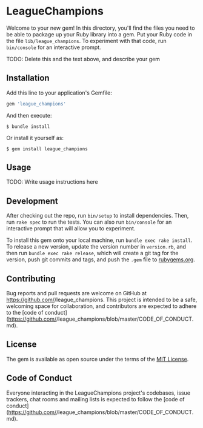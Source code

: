 # LeagueChampions

Welcome to your new gem! In this directory, you'll find the files you need to be able to package up your Ruby library into a gem. Put your Ruby code in the file `lib/league_champions`. To experiment with that code, run `bin/console` for an interactive prompt.

TODO: Delete this and the text above, and describe your gem

## Installation

Add this line to your application's Gemfile:

```ruby
gem 'league_champions'
```

And then execute:

    $ bundle install

Or install it yourself as:

    $ gem install league_champions

## Usage

TODO: Write usage instructions here

## Development

After checking out the repo, run `bin/setup` to install dependencies. Then, run `rake spec` to run the tests. You can also run `bin/console` for an interactive prompt that will allow you to experiment.

To install this gem onto your local machine, run `bundle exec rake install`. To release a new version, update the version number in `version.rb`, and then run `bundle exec rake release`, which will create a git tag for the version, push git commits and tags, and push the `.gem` file to [rubygems.org](https://rubygems.org).

## Contributing

Bug reports and pull requests are welcome on GitHub at https://github.com/<github username>/league_champions. This project is intended to be a safe, welcoming space for collaboration, and contributors are expected to adhere to the [code of conduct](https://github.com/<github username>/league_champions/blob/master/CODE_OF_CONDUCT.md).


## License

The gem is available as open source under the terms of the [MIT License](https://opensource.org/licenses/MIT).

## Code of Conduct

Everyone interacting in the LeagueChampions project's codebases, issue trackers, chat rooms and mailing lists is expected to follow the [code of conduct](https://github.com/<github username>/league_champions/blob/master/CODE_OF_CONDUCT.md).
